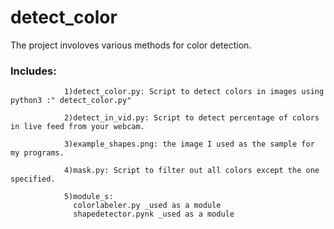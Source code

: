 # detect_color
The project involoves various methods for color detection.

### Includes: 
                1)detect_color.py: Script to detect colors in images using python3 :" detect_color.py"
                
                2)detect_in_vid.py: Script to detect percentage of colors in live feed from your webcam.
                
                3)example_shapes.png: the image I used as the sample for my programs.
                
                4)mask.py: Script to filter out all colors except the one specified.
                
                5)module_s:
                  colorlabeler.py _used as a module
                  shapedetector.pynk _used as a module
